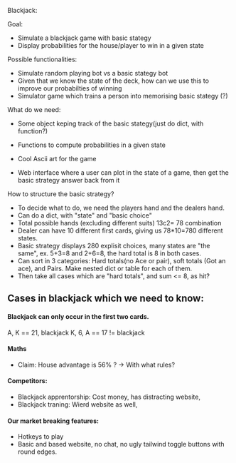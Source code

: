 Blackjack:

Goal: 
- Simulate a blackjack game with basic stategy 
- Display probabilities for the house/player to win in a given state

Possible functionalities:
- Simulate random playing bot vs a basic stategy bot 
- Given that we know the state of the deck, how can we use this to improve our probabilties of winning 
- Simulator game which trains a person into memorising basic stategy (?) 

What do we need:
- Some object keping track of the basic stategy(just do dict, with function?)
- Functions to compute probabilities in a given state 
- Cool Ascii art for the game 

- Web interface where a user can plot in the state of a game, then get the basic strategy answer back from it 

How to structure the basic strategy? 
- To decide what to do, we need the players hand and the dealers hand. 
- Can do a dict, with "state" and "basic choice"
- Total possible hands (excluding different suits) 13c2= 78 combination 
- Dealer can have 10 different first cards, giving us 78*10=780 different states. 
- Basic strategy displays 280 explisit choices, many states are "the same", ex. 5+3=8 and 2+6=8, the hard total is 8 in both cases. 
- Can sort in 3 categories: Hard totals(no Ace or pair), soft totals (Got an ace), and Pairs. Make nested dict or table for each of them. 
- Then take all cases which are "hard totals", and sum <= 8, as hit? 


## Cases in blackjack which we need to know:
#### Blackjack can only occur in the first two cards.
A, K == 21, blackjack
K, 6, A == 17 != blackjack

#### Maths
- Claim: House advantage is 56% ? -> With what rules? 


#### Competitors:
- Blackjack apprentorship: Cost money, has distracting website, 
- Blackjack traning: Wierd website as well, 


#### Our market breaking features:
- Hotkeys to play 
- Basic and based website, no chat, no ugly tailwind toggle buttons with round edges.  